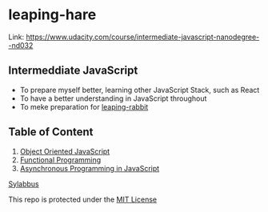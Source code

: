 # leaping-hare

Link: https://www.udacity.com/course/intermediate-javascript-nanodegree--nd032

## Intermeddiate JavaScript

- To prepare myself better, learning other JavaScript Stack, such as React
- To have a better understanding in JavaScript throughout
- To meke preparation for [leaping-rabbit](https://github.com/rickyfelix19/leaping-rabbit)

## Table of Content

1. [Object Oriented JavaScript]()
2. [Functional Programming]()
3. [Asynchronous Programming in JavaScript]()

[Sylabbus](https://d20vrrgs8k4bvw.cloudfront.net/documents/en-US/Intermediate+JavaScript+Nanodegree+Program+Syllabus.pdf)

This repo is protected under the [MIT License](https://github.com/rickyfelix19/leaping-hare/blob/main/LICENSE)
